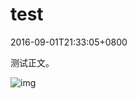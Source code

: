 # test

2016-09-01T21:33:05+0800

测试正文。

![img](https://images.google.com/images/branding/googlelogo/1x/googlelogo_color_272x92dp.png)
